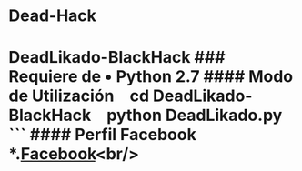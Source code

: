 # Dead-Hack
# DeadLikado-BlackHack ### Requiere de  • Python 2.7  #### Modo de Utilización  ``` ``` cd DeadLikado-BlackHack ``` ``` python DeadLikado.py ```  #### Perfil Facebook *.[Facebook](https://mobile.facebook.com/DeadLikado01)&lt;br/>
